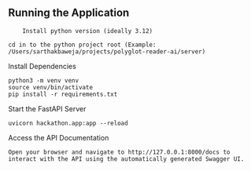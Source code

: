## Running the Application


```aiignore
    Install python version (ideally 3.12)
```

```aiignore
cd in to the python project root (Example: /Users/sarthakbaweja/projects/polyglot-reader-ai/server)
```

Install Dependencies

```
python3 -m venv venv
source venv/bin/activate
pip install -r requirements.txt
```

Start the FastAPI Server

```
uvicorn hackathon.app:app --reload
```
Access the API Documentation

```aiignore
Open your browser and navigate to http://127.0.0.1:8000/docs to interact with the API using the automatically generated Swagger UI.
```